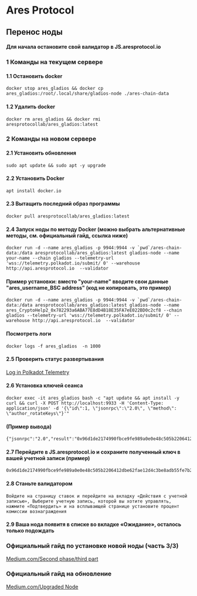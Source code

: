 # Ares Protocol
## Перенос ноды 

#### Для начала остановите свой валидатор в JS.aresprotocol.io

### 1 Команды на текущем сервере

#### 1.1 Остановить docker
```
docker stop ares_gladios && docker cp ares_gladios:/root/.local/share/gladios-node ./ares-chain-data
```

#### 1.2 Удалить docker
```
docker rm ares_gladios && docker rmi aresprotocollab/ares_gladios:latest
```

### 2 Команды на новом сервере

#### 2.1 Установить обновления
```
sudo apt update && sudo apt -y upgrade
```

#### 2.2 Установить Docker
```
apt install docker.io
```

#### 2.3 Вытащить последний образ программы
```
docker pull aresprotocollab/ares_gladios:latest
```

#### 2.4 Запуск ноды по методу Docker (можно выбрать альтернативные методы, см. официальный гайд, ссылка ниже)
```
docker run -d --name ares_gladios -p 9944:9944 -v `pwd`/ares-chain-data:/data aresprotocollab/ares_gladios:latest gladios-node --name your-name --chain gladios --telemetry-url 'wss://telemetry.polkadot.io/submit/ 0' --warehouse http://api.aresprotocol.io  --validator
```

#### Пример установки: вместо "your-name" вводите свои данные "ares_username_BSC address" (код не копировать, это пример)
```
docker run -d --name ares_gladios -p 9944:9944 -v `pwd`/ares-chain-data:/data aresprotocollab/ares_gladios:latest gladios-node --name ares_СryptoHelp2_0x782293a6ABA77E8dD4B18E35FA7eE022BD0c2cf8 --chain gladios --telemetry-url 'wss://telemetry.polkadot.io/submit/ 0' --warehouse http://api.aresprotocol.io  --validator
```

#### Посмотреть логи
```
docker logs -f ares_gladios  -n 1000
```

#### 2.5 Проверить статус развертывания
[Log in Polkadot Telemetry](https://telemetry.polkadot.io/#list/0xcc07acbee59e89a8bc99d87a24364b514d6ae657551338547b713444583eaac2)

#### 2.6 Установка ключей сеанса
```
docker exec -it ares_gladios bash -c "apt update && apt install -y curl && curl -X POST http://localhost:9933 -H 'Content-Type: application/json' -d '{\"id\":1, \"jsonrpc\":\"2.0\", \"method\": \"author_rotateKeys\"}'"
```

#### (Пример вывода)
```
{"jsonrpc":"2.0","result":"0x96d1de2174990fbce9fe989a0e0e48c505b2206412dbe62fae12d4c3be8adb55fe7b2a6b0c65ea6037c805d421b80e4717643f7c2b6c5bdd6d6098dc0d53512f743edda90453481b4d3d603d2a9a68097233c83bcc7a3b10c862f30151c7da12","id":1}
```

#### 2.7 Перейдите в JS.aresprotocol.io и сохраните полученный ключ в вашей учетной записи (пример)
```
0x96d1de2174990fbce9fe989a0e0e48c505b2206412dbe62fae12d4c3be8adb55fe7b2a6b0c65ea6037c805d421b80e4717643f7c2b6c5bdd6d6098dc0d53512f743edda90453481b4d3d603d2a9a68097233c83bcc7a3b10c862f30151c7da12
```

#### 2.8 Станьте валидатором
```
Войдите на страницу ставок и перейдите на вкладку «Действия с учетной записью», Выберите учетную запись, которой вы хотите управлять, нажмите «Подтвердить» и на всплывающей странице установите процент комиссии вознаграждения
```

#### 2.9 Ваша нода появитя в списке во вкладке «Ожидание», осталось только подождать


### Официальный гайд по установке новой ноды (часть 3/3)
[Medium.com/Second phase/third part](https://aresprotocollab.medium.com/public-deployment-of-gladios-testnet-nodes-second-ohase-third-part-807a1e098423)

### Официальный гайд на обновление
[Medium.com/Upgraded Node](https://aresprotocollab.medium.com/gladios-upgraded-node-commands-and-added-online-identification-penalty-mechanisms-for-validators-4650793d8ad0)
